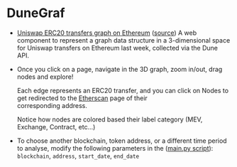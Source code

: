 DuneGraf
=======================

* [Uniswap ERC20 transfers graph on Ethereum](https://soispoke.github.io/DuneGraf/example/large-graph/) ([source](https://github.com/soispoke/DuneGraf/blob/main/example/large-graph/index.html)) A web component to represent a graph data structure in a 3-dimensional space for Uniswap transfers on Ethereum last week, collected via the Dune API.

* Once you click on a page, navigate in the 3D graph, zoom in/out, drag nodes and explore!

  Each edge represents an ERC20 transfer, and you can click on Nodes to get redirected to the [Etherscan](https://etherscan.io/) page of their    
  corresponding address.

  Notice how nodes are colored based their label category (MEV, Exchange, Contract, etc...)

* To choose another blockchain, token address, or a different time period to analyse, modify the following parameters in the ([main.py script](https://github.com/soispoke/DuneGraf/blob/main/main.py)):   `blockchain`, `address`, `start_date`, `end_date`


